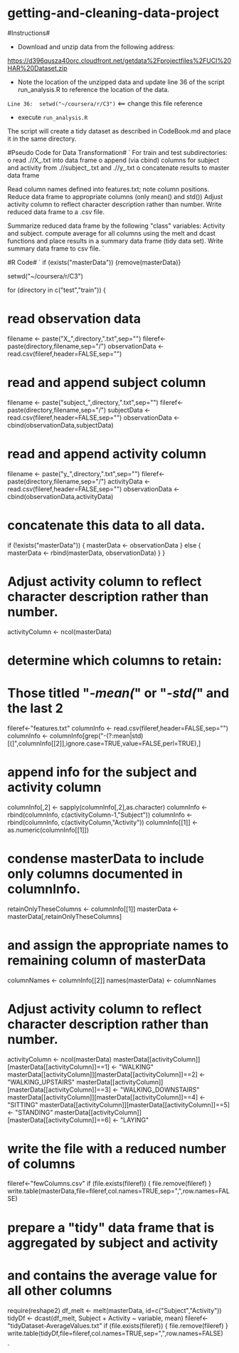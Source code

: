 # getting-and-cleaning-data-project

#Instructions#

* Download and unzip data from the following address:

https://d396qusza40orc.cloudfront.net/getdata%2Fprojectfiles%2FUCI%20HAR%20Dataset.zip

* Note the location of the unzipped data and update line 36 of the script run_analysis.R to reference the location of the data.

`Line 36:  setwd("~/coursera/r/C3")`  <== change this file reference


* execute `run_analysis.R`

The script will create a tidy dataset as described in CodeBook.md and place it in the same directory.

#Pseudo Code for Data Transformation#
`
For train and test subdirectories:
  o read ./<directory>/X_<directory>.txt into data frame
  o append (via cbind) columns for subject and activity from 
    ./<directory>/subject_<directory>.txt 
    and ./<directory>/y_<directory>.txt
  o concatenate results to master data frame
  
Read column names defined into features.txt; note column positions.
Reduce data frame to appropriate columns (only mean() and std()) 
Adjust activity column to reflect character description rather than number.
Write reduced data frame to a .csv file.

Summarize reduced data frame by the following 
  "class" variables: Activity and subject.
  compute average for all columns using the melt and dcast functions
  and place results in a summary data frame (tidy data set).
Write summary data frame to csv file.
`

#R Code#
`
if (exists("masterData")) {remove(masterData)}
    
setwd("~/coursera/r/C3")

for (directory in c("test","train")) {
  # read observation data
  filename <- paste("X_",directory,".txt",sep="")
  fileref<-paste(directory,filename,sep="/")
  observationData <- read.csv(fileref,header=FALSE,sep="")
  # read and append subject column
  filename <- paste("subject_",directory,".txt",sep="")
  fileref<-paste(directory,filename,sep="/")
  subjectData <- read.csv(fileref,header=FALSE,sep="")
  observationData <- cbind(observationData,subjectData)
  # read and append activity column
  filename <- paste("y_",directory,".txt",sep="")
  fileref<-paste(directory,filename,sep="/")
  activityData <- read.csv(fileref,header=FALSE,sep="")
  observationData <- cbind(observationData,activityData)
  # concatenate this data to all data.
  if (!exists("masterData")) {
    masterData <- observationData
  } else {
    masterData <- rbind(masterData, observationData)
  }
}

# Adjust activity column to reflect character description rather than number.
activityColumn <- ncol(masterData)

# determine which columns to retain:
#   Those titled "*-mean(*" or "*-std(*" and the last 2

fileref<-"features.txt"
columnInfo <- read.csv(fileref,header=FALSE,sep="")
columnInfo <- columnInfo[grep("-(?:mean|std)[(]",columnInfo[[2]],ignore.case=TRUE,value=FALSE,perl=TRUE),]

# append info for the subject and activity column
columnInfo[,2] <- sapply(columnInfo[,2],as.character)
columnInfo <- rbind(columnInfo, c(activityColumn-1,"Subject"))
columnInfo <- rbind(columnInfo, c(activityColumn,"Activity"))
columnInfo[[1]] <- as.numeric(columnInfo[[1]])

# condense masterData to include only columns documented in columnInfo.
retainOnlyTheseColumns <- columnInfo[[1]]
masterData <- masterData[,retainOnlyTheseColumns]
# and assign the appropriate names to remaining column of masterData
columnNames <- columnInfo[[2]]
names(masterData) <- columnNames

# Adjust activity column to reflect character description rather than number.
activityColumn <- ncol(masterData)
masterData[[activityColumn]][masterData[[activityColumn]]==1] <- "WALKING"
masterData[[activityColumn]][masterData[[activityColumn]]==2] <- "WALKING_UPSTAIRS"
masterData[[activityColumn]][masterData[[activityColumn]]==3] <- "WALKING_DOWNSTAIRS"
masterData[[activityColumn]][masterData[[activityColumn]]==4] <- "SITTING"
masterData[[activityColumn]][masterData[[activityColumn]]==5] <- "STANDING"
masterData[[activityColumn]][masterData[[activityColumn]]==6] <- "LAYING"

# write the file with a reduced number of columns
fileref<-"fewColumns.csv"
if (file.exists(fileref)) {
  file.remove(fileref)
}
write.table(masterData,file=fileref,col.names=TRUE,sep=",",row.names=FALSE)

# prepare a "tidy" data frame that is aggregated by subject and activity
# and contains the average value for all other columns

require(reshape2)
df_melt <- melt(masterData, id=c("Subject","Activity"))
tidyDf  <- dcast(df_melt, Subject + Activity ~ variable, mean)
fileref<-"tidyDataset-AverageValues.txt"
if (file.exists(fileref)) {
  file.remove(fileref)
}
write.table(tidyDf,file=fileref,col.names=TRUE,sep=",",row.names=FALSE)

`

